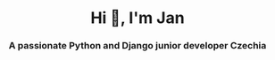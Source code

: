 <h1 align="center">Hi 👋, I'm Jan</h1>
<h3 align="center">A passionate Python and Django junior developer Czechia</h3>
